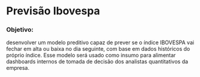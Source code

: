 # Previsão Ibovespa

### Objetivo:
desenvolver um modelo preditivo capaz de prever se o índice IBOVESPA vai fechar em 
alta ou baixa no dia seguinte, com base em dados históricos do próprio índice. Esse
modelo será usado como insumo para alimentar dashboards internos de tomada de 
decisão dos analistas quantitativos da empresa.

